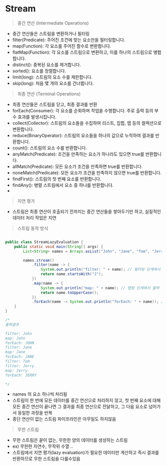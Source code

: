 # Stream

> 중간 연산 (Intermediate Operations)
- 중간 연산들은 스트림을 변환하거나 필터링
- filter(Predicate): 주어진 조건에 맞는 요소만을 필터링합니다.
- map(Function): 각 요소를 주어진 함수로 변환합니다.
- flatMap(Function): 각 요소를 스트림으로 변환하고, 이를 하나의 스트림으로 병합합니다.
- distinct(): 중복된 요소를 제거합니다.
- sorted(): 요소를 정렬합니다.
- limit(long): 스트림의 요소 수를 제한합니다.
- skip(long): 처음 몇 개의 요소를 건너뜁니다.

> 최종 연산 (Terminal Operations)
- 최종 연산들은 스트림을 닫고, 최종 결과를 반환
- forEach(Consumer): 각 요소를 순회하며 작업을 수행합니다. 주로 출력 등의 부수 효과를 발생시킵니다.
- collect(Collector): 스트림의 요소들을 수집하여 리스트, 집합, 맵 등의 컬렉션으로 변환합니다.
- reduce(BinaryOperator): 스트림의 요소들을 하나의 값으로 누적하여 결과를 반환합니다.
- count(): 스트림의 요소 수를 반환합니다.
- anyMatch(Predicate): 조건을 만족하는 요소가 하나라도 있으면 true를 반환합니다.
- allMatch(Predicate): 모든 요소가 조건을 만족하면 true를 반환합니다.
- noneMatch(Predicate): 모든 요소가 조건을 만족하지 않으면 true를 반환합니다.
- findFirst(): 스트림의 첫 번째 요소를 반환합니다.
- findAny(): 병렬 스트림에서 요소 중 하나를 반환합니다.
- 
> 지연 평가
 - 스트림은 최종 연산이 호출되기 전까지는 중간 연산들을 쌓아두기만 하고, 실질적인 데이터 처리 작업은 지연

> 스트림 동작 방식
``` java

public class StreamLazyEvaluation {
    public static void main(String[] args) {
        List<String> names = Arrays.asList("John", "Jane", "Tom", "Jerry"); 

        names.stream()
            .filter(name -> {
                System.out.println("filter: " + name); // 필터링 단계에서 출력
                return name.startsWith("J");
            })
            .map(name -> {
                System.out.println("map: " + name); // 맵핑 단계에서 출력
                return name.toUpperCase();
            })
            .forEach(name -> System.out.println("forEach: " + name)); // 최종 처리 단계에서 출력
    }
}

/*
출력결과

filter: John
map: John
forEach: JOHN
filter: Jane
map: Jane
forEach: JANE
filter: Tom
filter: Jerry
map: Jerry
forEach: JERRY

*/
```
- names 의 요소 하나씩 처리됨
- 스트림이 한 번에 모든 데이터를 중간 연산으로 처리하지 않고, 첫 번째 요소에 대해 모든 중간 연산이 끝나면 그 결과를 최종 연산으로 전달하고, 그 다음 요소로 넘어가서 동일한 과정을 반복
- 종단 연산이 없는 스트림 파이프라인은 아무일도 하지않음 

> 무한 스트림
- 무한 스트림은 끝이 없는, 무한한 양의 데이터를 생성하는 스트림
- ex) 무한한 자연수, 무작위 수열 ..
- 스트림에서 지연 평가(lazy evaluation)가 필요한 데이터만 계산하고 즉시 결과를 반환하므로 무한 스트림을 다룰수있음



















